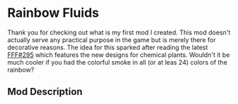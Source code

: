 # Rainbow Fluids

Thank you for checking out what is my first mod I created. 
This mod doesn't actually serve any practical purpose in the game but 
is merely there for decorative reasons. The idea for this sparked after
reading the latest 
[FFF#295](https://factorio.com/blog/post/fff-295)
which features the new designs for chemical plants. 
Wouldn't it be much cooler if you had the colorful smoke in all (or at
leas 24) colors of the rainbow?


## Mod Description
